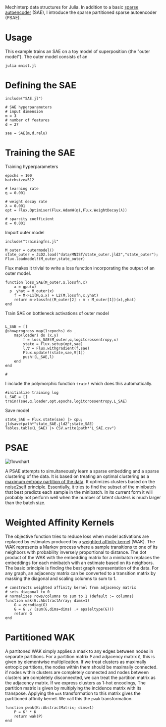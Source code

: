 Mechinterp data structures for Julia.
In addition to a basic
[sparse autoencoder](https://transformer-circuits.pub/2023/monosemantic-features/index.html#setup-autoencoder-motivation)
(SAE), I introduce the sparse partitioned sparse autoencoder (PSAE).

# Usage
This example trains an SAE on a toy model of superposition (the "outer model").
The outer model consists of an 
```{bash}
julia mnist.jl
```

# Defining the SAE

```{julia}
include("SAE.jl")

# SAE hyperparameters
# input dimension
m = 3
# number of features
d = 27

sae = SAE(m,d,relu)
```
# Training the SAE
Training hyperparameters
```{julia}
epochs = 100
batchsize=512

# learning rate
η = 0.001

# weight decay rate
λ = 0.001
opt = Flux.Optimiser(Flux.AdamW(η),Flux.WeightDecay(λ))

# sparcity coefficient
α = 0.001
```
Import outer model
```{julia}
include("trainingfns.jl"

M_outer = outermodel()
state_outer = JLD2.load("data/MNIST/state_outer.jld2","state_outer");
Flux.loadmodel!(M_outer,state_outer)
```

Flux makes it trivial to write a loss function incorporating the output of an outer model.
```{julia}
function loss_SAE(M_outer,α,lossfn,x)
    x = gpu(x)
  p  yhat = M_outer(x)
    f = M->L1(M,α,x) + L2(M,lossfn,x,yhat)
    return m->lossfn((M_outer[2] ∘ m ∘ M_outer[1])(x),yhat)
end
```

Train SAE on bottleneck activations of outer model
```{julia}

L_SAE = []
@showprogress map(1:epochs) do _
    map(loader) do (x,y)
        f = loss_SAE(M_outer,α,logitcrossentropy,x)
        state = Flux.setup(opt,sae)
        l,∇ = Flux.withgradient(f,sae)
        Flux.update!(state,sae,∇[1])
        push!(L_SAE,l)
    end
end

#
```

I include the polymorphic function `train!` which does this automatically.
```{julia}
#initialize training log
L_SAE = []
train!(sae,α,loader,opt,epochs,logitcrossentropy,L_SAE)
```

Save model
```{julia}
state_SAE = Flux.state(sae) |> cpu;
jldsave(path*"state_SAE.jld2";state_SAE)
Tables.table(L_SAE) |> CSV.write(path*"L_SAE.csv")
```

# PSAE

![flowchart](https://github.com/kewiechecki/SAE/tree/master/fig/flowchart.jpg?raw=true)

A PSAE attempts to simultaneously learn a sparse embedding and a sparse clustering of the data.
It is based on treating an optimal clustering as a
[maximum entropy partition of the data](https://www.mdpi.com/1099-4300/17/1/151).
It optimizes clusters based on the [noise2self](https://arxiv.org/abs/1901.11365) principle.
Essentially, it tries to find the subset of the minibatch that best predicts each sample in the minibatch.
In its current form it will probably not perform well when the number of latent clusters is much larger than the batch size.

# Weighted Affinity Kernels
The objective function tries to reduce loss when model activations are replaced by estimates produced by a
[weighted affinity kernel](https://www.ncbi.nlm.nih.gov/pmc/articles/PMC7817019/) (WAK).
The WAK represents a Markov process where a sample transitions to one of its neighbors with probability inversely proportional to distance.
The dot product of the WAK with the embedding matrix for a minibatch replaces the embeddings for each minibatch with an estimate based on its neighbors.
The basic principle is finding the best graph representation of the data.
For any graph, an adjacency matrix can be converted to a transition matrix by masking the diagonal and scaling columns to sum to 1.
```{julia}
# constructs weighted affinity kernel from adjacency matrix
# sets diagonal to 0
# normalizes rows/columns to sum to 1 (default := columns)
function wak(G::AbstractArray; dims=1)
    G = zerodiag(G)
    G = G ./ (sum(G,dims=dims) .+ eps(eltype(G)))
    return G
end
```

# Partitioned WAK
A partitoned WAK simply applies a mask to any edges between nodes in separate partitions.
For a partition matrix `P` and adjacency matrix `G`, this is given by elementwise multiplication.
If we treat clusters as maximally entropic partitions, the nodes within them should be maximally connected.
if nodes within clusters are completely connected and nodes between clusters are completely disconnected, 
we can treat the partition matrix as the adjacency matrix.
If we express clusters as 1-hot encodings, The partition matrix is given by multiplying the incidence matrix with its transpose.
Applying the `wak` transformation to this matrix gives the partitioned affinity kernel.
We call this the `pwak` transformation.
```{julia}
function pwak(K::AbstractMatrix; dims=1)
    P = K' * K
    return wak(P)
end
```